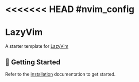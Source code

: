 <<<<<<< HEAD
#nvim_config
=======
# LazyVim

A starter template for [LazyVim](https://github.com/LazyVim/LazyVim)

## 🚀 Getting Started

Refer to the [installation](https://lazyvim.github.io/installation) documentation to get started.
